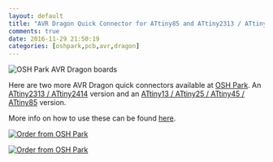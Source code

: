 ```yaml
---
layout: default
title: "AVR Dragon Quick Connector for ATtiny85 and ATtiny2313 / ATtiny4313"
comments: true
date: 2016-11-29 21:50:19
categories: [oshpark,pcb,avr,dragon]
---
```


![OSH Park AVR Dragon boards](http://media.jaywiggins.com.s3.amazonaws.com/images/avr-dragon-adapter-attiny2313-attiny85.jpg)

Here are two more AVR Dragon quick connectors available at [OSH Park](http://oshpark.com). An [ATtiny2313 / ATtiny2414](https://oshpark.com/shared_projects/DpvzHiNS) version and an [ATtiny13 / ATtiny25 / ATtiny45 / ATtiny85](https://oshpark.com/shared_projects/bYVlzVSK) version.

More info on how to use these can be found [here](/oshpark/pcb/avr/dragon/2016/09/09/avr-dragon-quick-connector-pcb-from-osh-park/).


<a href="https://oshpark.com/shared_projects/bYVlzVSK"><img src="https://oshpark.com/assets/badge-5b7ec47045b78aef6eb9d83b3bac6b1920de805e9a0c227658eac6e19a045b9c.png" alt="Order from OSH Park" /></a>

<a href="https://oshpark.com/shared_projects/DpvzHiNS"><img src="https://oshpark.com/assets/badge-5b7ec47045b78aef6eb9d83b3bac6b1920de805e9a0c227658eac6e19a045b9c.png" alt="Order from OSH Park" /></a>


